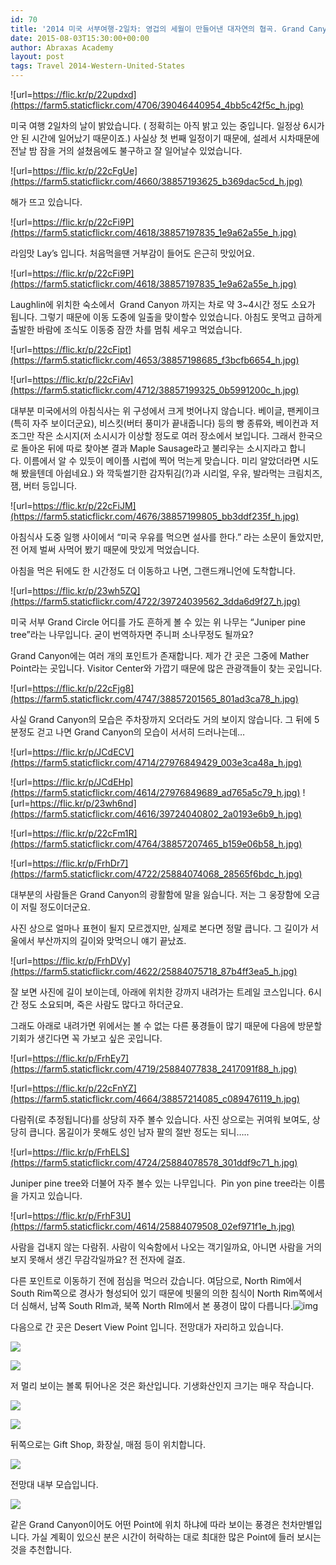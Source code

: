 ```yaml
---
id: 70
title: '2014 미국 서부여행-2일차: 영겁의 세월이 만들어낸 대자연의 협곡. Grand Canyon(그랜드 캐니언)'
date: 2015-08-03T15:30:00+00:00
author: Abraxas Academy
layout: post
tags: Travel 2014-Western-United-States
---
```

![url=https://flic.kr/p/22updxd](https://farm5.staticflickr.com/4706/39046440954_4bb5c42f5c_h.jpg)

미국 여행 2일차의 날이 밝았습니다. ( 정확히는 아직 밝고 있는 중입니다. 일정상 6시가 안 된 시간에 일어났기 때문이죠.) 사실상 첫 번째 일정이기 때문에, 설레서 시차때문에 전날 밤 잠을 거의 설쳤음에도 불구하고 잘 일어날수 있었습니다.


  ![url=https://flic.kr/p/22cFgUe](https://farm5.staticflickr.com/4660/38857193625_b369dac5cd_h.jpg)

해가 뜨고 있습니다.

  ![url=https://flic.kr/p/22cFi9P](https://farm5.staticflickr.com/4618/38857197835_1e9a62a55e_h.jpg)

라임맛 Lay&#8217;s 입니다. 처음먹을땐 거부감이 들어도 은근히 맛있어요.

![url=https://flic.kr/p/22cFi9P](https://farm5.staticflickr.com/4618/38857197835_1e9a62a55e_h.jpg)

Laughlin에 위치한 숙소에서 &nbsp;Grand Canyon 까지는 차로 약 3~4시간 정도 소요가 됩니다. 그렇기 때문에 이동 도중에 일출을 맞이할수 있었습니다. 아침도 못먹고 급하게 출발한 바람에 조식도 이동중 잠깐 차를 멈춰 세우고 먹었습니다.

![url=https://flic.kr/p/22cFipt](https://farm5.staticflickr.com/4653/38857198685_f3bcfb6654_h.jpg)

![url=https://flic.kr/p/22cFiAv](https://farm5.staticflickr.com/4712/38857199325_0b5991200c_h.jpg)



대부분 미국에서의 아침식사는 위 구성에서 크게 벗어나지 않습니다. 베이글, 팬케이크(특히 자주 보이더군요), 비스킷(버터 풍미가 끝내줍니다) 등의 빵 종류와, 베이컨과 저 조그만 작은 소시지(저 소시시가 이상할 정도로 여러 장소에서 보입니다. 그래서 한국으로 돌아온 뒤에 따로 찾아본 결과 Maple Sausage라고 불리우는 소시지라고 합니다.&nbsp;이름에서 알 수 있듯이 메이플 시럽에 찍어 먹는게 맞습니다. 미리 알았더라면 시도해 봤을텐데 아쉽네요.) 와 깍둑썰기한 감자튀김(?)과 시리얼, 우유, 발라먹는 크림치즈, 잼, 버터 등입니다.

![url=https://flic.kr/p/22cFiJM](https://farm5.staticflickr.com/4676/38857199805_bb3ddf235f_h.jpg)

아침식사 도중 일행 사이에서 &#8220;미국 우유를 먹으면 설사를 한다.&#8221; 라는 소문이 돌았지만, 전 어제 벌써 사먹어 봤기 때문에 맛있게 먹었습니다.

아침을 먹은 뒤에도 한 시간정도 더 이동하고 나면, 그랜드캐니언에 도착합니다.

![url=https://flic.kr/p/23wh5ZQ](https://farm5.staticflickr.com/4722/39724039562_3dda6d9f27_h.jpg)

미국 서부 Grand Circle 어디를 가도 흔하게 볼 수 있는 위 나무는 &#8220;Juniper pine tree&#8221;라는 나무입니다. 굳이 번역하자면 주니퍼 소나무정도 될까요?

Grand Canyon에는 여러 개의 포인트가 존재합니다. 제가 간 곳은 그중에 Mather Point라는 곳입니다. Visitor Center와 가깝기 때문에 많은 관광객들이 찾는 곳입니다.

![url=https://flic.kr/p/22cFjg8](https://farm5.staticflickr.com/4747/38857201565_801ad3ca78_h.jpg)

사실 Grand Canyon의 모습은 주차장까지 오더라도 거의 보이지 않습니다. 그 뒤에 5분정도 걷고 나면 Grand Canyon의 모습이 서서히 드러나는데&#8230;

![url=https://flic.kr/p/JCdECV](https://farm5.staticflickr.com/4714/27976849429_003e3ca48a_h.jpg)

![url=https://flic.kr/p/JCdEHp](https://farm5.staticflickr.com/4614/27976849689_ad765a5c79_h.jpg)
![url=https://flic.kr/p/23wh6nd](https://farm5.staticflickr.com/4616/39724040802_2a0193e6b9_h.jpg)

![url=https://flic.kr/p/22cFm1R](https://farm5.staticflickr.com/4764/38857207465_b159e06b58_h.jpg)

![url=https://flic.kr/p/FrhDr7](https://farm5.staticflickr.com/4722/25884074068_28565f6bdc_h.jpg)

대부분의 사람들은 Grand Canyon의 광활함에 말을 잃습니다. 저는&nbsp;그 웅장함에 오금이 저릴 정도이더군요.

사진 상으로 얼마나 표현이 될지 모르겠지만, 실제로 본다면 정말 큽니다. 그 길이가&nbsp;서울에서 부산까지의 길이와 맞먹으니 얘기 끝났죠.

![url=https://flic.kr/p/FrhDVy](https://farm5.staticflickr.com/4622/25884075718_87b4ff3ea5_h.jpg)

잘 보면 사진에 길이 보이는데, 아래에 위치한 강까지 내려가는 트레일 코스입니다. 6시간 정도 소요되며, 죽은 사람도 많다고 하더군요.

그래도 아래로 내려가면 위에서는 볼 수 없는 다른 풍경들이 많기 때문에 다음에 방문할 기회가 생긴다면 꼭 가보고 싶은 곳입니다.

![url=https://flic.kr/p/FrhEy7](https://farm5.staticflickr.com/4719/25884077838_2417091f88_h.jpg)

![url=https://flic.kr/p/22cFnYZ](https://farm5.staticflickr.com/4664/38857214085_c089476119_h.jpg)

다람쥐(로 추정됩니다)를 상당히 자주 볼수 있습니다. 사진 상으로는 귀여워 보여도, 상당히 큽니다. 몸길이가 못해도 성인 남자&nbsp;팔의 절반 정도는 되니&#8230;..

![url=https://flic.kr/p/FrhELS](https://farm5.staticflickr.com/4724/25884078578_301ddf9c71_h.jpg)



Juniper pine tree와 더불어 자주 볼수 있는 나무입니다. &nbsp;Pin yon pine tree라는 이름을 가지고 있습니다.

![url=https://flic.kr/p/FrhF3U](https://farm5.staticflickr.com/4614/25884079508_02ef971f1e_h.jpg)

사람을 겁내지 않는 다람쥐. 사람이 익숙함에서 나오는 객기일까요, 아니면 사람을 거의 보지 못해서 생긴 무감각일까요? 전 전자에 걸죠.

다른 포인트로 이동하기 전에 점심을 먹으러 갔습니다. 여담으로, North Rim에서 South Rim쪽으로 경사가 형성되어 있기 때문에 빗물의 의한 침식이 North Rim쪽에서 더 심해서, 남쪽 South RIm과, 북쪽 North RIm에서 본 풍경이 많이 다릅니다.![img](https://farm5.staticflickr.com/4715/25884080788_eb3292f4ab_h.jpg)

다음으로 간 곳은 Desert View Point 입니다. 전망대가 자리하고 있습니다.

![](https://farm5.staticflickr.com/4625/25884081038_86cc024449_h.jpg)

![](https://farm5.staticflickr.com/4659/38857221925_dbabe95930_h.jpg)

저 멀리 보이는 볼록 튀어나온 것은 화산입니다. 기생화산인지 크기는 매우 작습니다.

![](https://farm5.staticflickr.com/4715/25884082698_8d9c5aaf9b_h.jpg)

![](https://farm5.staticflickr.com/4753/25884083048_07e9032ced_h.jpg)

뒤쪽으로는 Gift Shop, 화장실, 매점 등이 위치합니다.

![](https://farm5.staticflickr.com/4615/25884083168_763e17be4e_h.jpg)

전망대 내부 모습입니다.

![](https://farm5.staticflickr.com/4705/25884083908_c8f964a22d_h.jpg)

같은 Grand Canyon이어도 어떤 Point에 위치 하냐에 따라 보이는 풍경은 천차만별입니다. 가실 계획이 있으신 분은 시간이 허락하는 대로 최대한 많은 Point에 들러 보시는 것을 추천합니다.